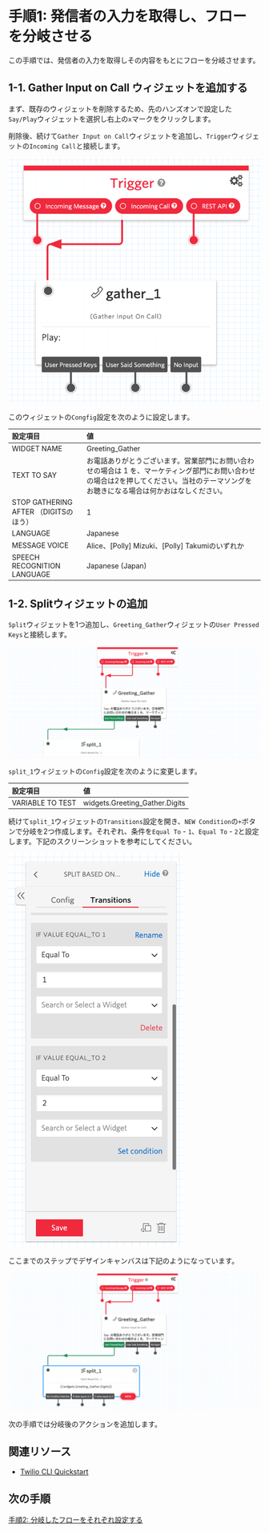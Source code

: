 #  手順1: 発信者の入力を取得し、フローを分岐させる

この手順では、発信者の入力を取得しその内容をもとにフローを分岐させます。

## 1-1. Gather Input on Call ウィジェットを追加する

まず、既存のウィジェットを削除するため、先のハンズオンで設定した`Say/Play`ウィジェットを選択し右上の`x`マークをクリックします。

削除後、続けて`Gather Input on Call`ウィジェットを追加し、`Trigger`ウィジェットの`Incoming Call`と接続します。

![Greeting-Gather](../assets/02-Greeting.png)

このウィジェットの`Congfig`設定を次のように設定します。

|設定項目|値|
|:----|:----|
|WIDGET NAME| Greeting_Gather |
|TEXT TO SAY| お電話ありがとうございます。営業部門にお問い合わせの場合は 1 を、マーケティング部門にお問い合わせの場合は2を押してください。当社のテーマソングをお聴きになる場合は何かおはなしください。|
|STOP GATHERING AFTER （DIGITSのほう）|1|
|LANGUAGE|Japanese|
|MESSAGE VOICE| Alice、\[Polly\] Mizuki、\[Polly\] Takumiのいずれか|
|SPEECH RECOGNITION LANGUAGE|Japanese (Japan)|
  

## 1-2. Splitウィジェットの追加

`Split`ウィジェットを1つ追加し、`Greeting_Gather`ウィジェットの`User Pressed Keys`と接続します。

![Splitウィジェットの接続](../assets/02-Split.png)

`split_1`ウィジェットの`Config`設定を次のように変更します。

|設定項目|値|
|:----|:----|
|VARIABLE TO TEST| widgets.Greeting_Gather.Digits |

続けて`split_1`ウィジェットの`Transitions`設定を開き、`NEW Condition`の`+`ボタンで分岐を2つ作成します。それぞれ、条件を`Equal To` - `1`、`Equal To` - `2`と設定します。下記のスクリーンショットを参考にしてください。

![Split1 - Transitions](../assets/02-Split-Transitions.png)

ここまでのステップでデザインキャンバスは下記のようになっています。

![デザインキャンバス](../assets/02-Split-done.png)

次の手順では分岐後のアクションを追加します。

## 関連リソース

- [Twilio CLI Quickstart](https://www.twilio.com/docs/twilio-cli/quickstart)


## 次の手順
[手順2: 分岐したフローをそれぞれ設定する](02-Setting-Wdigets.md)
